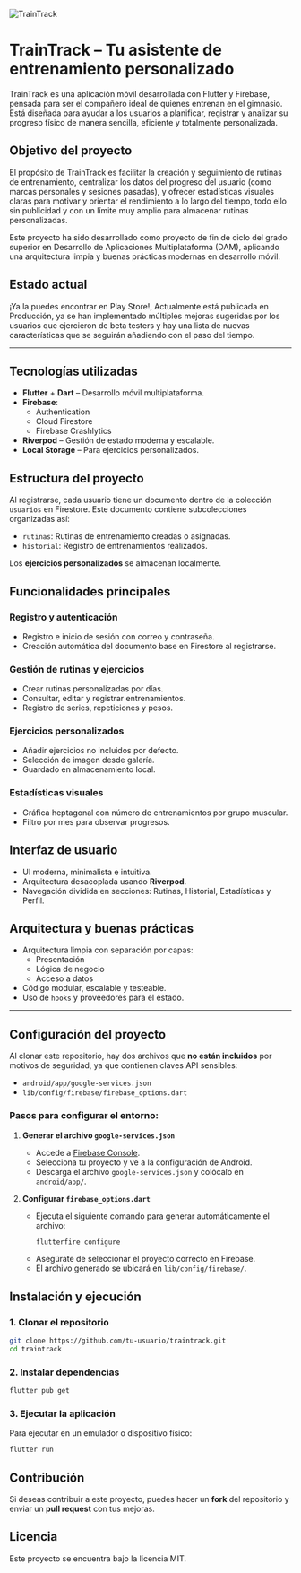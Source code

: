 ![TrainTrack](https://github.com/user-attachments/assets/9e8b7443-5e36-4cb4-813f-940974403a54)
# TrainTrack – Tu asistente de entrenamiento personalizado
TrainTrack es una aplicación móvil desarrollada con Flutter y Firebase, pensada para ser el compañero ideal de quienes entrenan en el gimnasio. Está diseñada para ayudar a los usuarios a planificar, registrar y analizar su progreso físico de manera sencilla, eficiente y totalmente personalizada.

## Objetivo del proyecto
El propósito de TrainTrack es facilitar la creación y seguimiento de rutinas de entrenamiento, centralizar los datos del progreso del usuario (como marcas personales y sesiones pasadas), y ofrecer estadísticas visuales claras para motivar y orientar el rendimiento a lo largo del tiempo, todo ello sin publicidad y con un límite muy amplio para almacenar rutinas personalizadas.

Este proyecto ha sido desarrollado como proyecto de fin de ciclo del grado superior en Desarrollo de Aplicaciones Multiplataforma (DAM), aplicando una arquitectura limpia y buenas prácticas modernas en desarrollo móvil.

## Estado actual
¡Ya la puedes encontrar en Play Store!, Actualmente está publicada en Producción, ya se han implementado múltiples mejoras sugeridas por los usuarios que ejercieron de beta testers y hay una lista de nuevas características que se seguirán añadiendo con el paso del tiempo.

---

## Tecnologías utilizadas

- **Flutter** + **Dart** – Desarrollo móvil multiplataforma.
- **Firebase**:
  - Authentication
  - Cloud Firestore
  - Firebase Crashlytics
- **Riverpod** – Gestión de estado moderna y escalable.
- **Local Storage** – Para ejercicios personalizados.

## Estructura del proyecto

Al registrarse, cada usuario tiene un documento dentro de la colección `usuarios` en Firestore. Este documento contiene subcolecciones organizadas así:

- `rutinas`: Rutinas de entrenamiento creadas o asignadas.
- `historial`: Registro de entrenamientos realizados.

Los **ejercicios personalizados** se almacenan localmente.

## Funcionalidades principales

### Registro y autenticación
- Registro e inicio de sesión con correo y contraseña.
- Creación automática del documento base en Firestore al registrarse.

### Gestión de rutinas y ejercicios
- Crear rutinas personalizadas por días.
- Consultar, editar y registrar entrenamientos.
- Registro de series, repeticiones y pesos.

### Ejercicios personalizados
- Añadir ejercicios no incluidos por defecto.
- Selección de imagen desde galería.
- Guardado en almacenamiento local.

### Estadísticas visuales
- Gráfica heptagonal con número de entrenamientos por grupo muscular.
- Filtro por mes para observar progresos.

## Interfaz de usuario

- UI moderna, minimalista e intuitiva.
- Arquitectura desacoplada usando **Riverpod**.
- Navegación dividida en secciones: Rutinas, Historial, Estadísticas y Perfil.

## Arquitectura y buenas prácticas

- Arquitectura limpia con separación por capas:
  - Presentación
  - Lógica de negocio
  - Acceso a datos
- Código modular, escalable y testeable.
- Uso de `hooks` y proveedores para el estado.

---

## Configuración del proyecto
Al clonar este repositorio, hay dos archivos que **no están incluidos** por motivos de seguridad, ya que contienen claves API sensibles:

- `android/app/google-services.json`
- `lib/config/firebase/firebase_options.dart`

### Pasos para configurar el entorno:
1. **Generar el archivo `google-services.json`**
   - Accede a [Firebase Console](https://console.firebase.google.com/).
   - Selecciona tu proyecto y ve a la configuración de Android.
   - Descarga el archivo `google-services.json` y colócalo en `android/app/`.

2. **Configurar `firebase_options.dart`**
   - Ejecuta el siguiente comando para generar automáticamente el archivo:
     ```sh
     flutterfire configure
     ```
   - Asegúrate de seleccionar el proyecto correcto en Firebase.
   - El archivo generado se ubicará en `lib/config/firebase/`.

## Instalación y ejecución
### 1. Clonar el repositorio
```sh
git clone https://github.com/tu-usuario/traintrack.git
cd traintrack
```

### 2. Instalar dependencias
```sh
flutter pub get
```

### 3. Ejecutar la aplicación
Para ejecutar en un emulador o dispositivo físico:
```sh
flutter run
```

## Contribución
Si deseas contribuir a este proyecto, puedes hacer un **fork** del repositorio y enviar un **pull request** con tus mejoras.

## Licencia
Este proyecto se encuentra bajo la licencia MIT.


